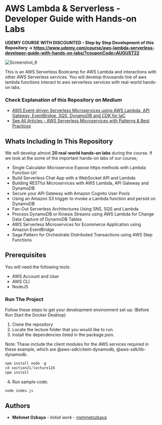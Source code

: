 # AWS Lambda & Serverless - Developer Guide with Hands-on Labs

**UDEMY COURSE WITH DISCOUNTED - Step by Step Development of this Repository -> https://www.udemy.com/course/aws-lambda-serverless-developer-guide-with-hands-on-labs/?couponCode=AUGUST22**

![Screenshot_9](https://user-images.githubusercontent.com/1147445/185224326-5c554a5b-9aee-4954-9f7e-d5f177b4a3ce.png)

This is an AWS Serverless Bootcamp for AWS Lambda and interactions with other AWS Serverless services. You will develop thousands line of aws lambda functions interact to aws serverless services with real-world hands-on labs.

### Check Explanation of this Repository on Medium
* [AWS Event-driven Serverless Microservices using AWS Lambda, API Gateway, EventBridge, SQS, DynamoDB and CDK for IaC](https://mehmetozkaya.medium.com/aws-event-driven-serverless-microservices-using-aws-lambda-api-gateway-eventbridge-sqs-dynamodb-a7f46220b738)
* [See All Articles - AWS Serverless Microservices with Patterns & Best Practices](https://medium.com/aws-serverless-microservices-with-patterns-best)

## Whats Including In This Repository
We will develop almost **20 real-world hands-on labs** during the course. If we look at the some of the important hands-on labs of our course;

* Single Calculator Microservice Expose https methods with Lambda Function Url
* Build Serverless Chat App with a WebSocket API and Lambda
* Building RESTful Microservices with AWS Lambda, API Gateway and DynamoDB
* Secure your API Gateway with Amazon Cognito User Pools
* Using an Amazon S3 trigger to invoke a Lambda function and persist on DynamoDB
* Fan-Out Serverless Architectures Using SNS, SQS and Lambda
* Process DynamoDB or Kinesis Streams using AWS Lambda for Change Data Capture of DynamoDB Tables
* AWS Serverless Microservices for Ecommerce Application using Amazon EventBridge
* Saga Pattern for Orchestrate Distributed Transactions using AWS Step Functions

## Prerequisites
You will need the following tools:

* AWS Account and User
* AWS CLI
* NodeJS

### Run The Project
Follow these steps to get your development environment set up: (Before Run Start the Docker Desktop)
1. Clone the repository
2. Locate the lecture folder that you would like to run.
3. Install the dependencies listed in the package.json.

Note: These include the client modules for the AWS services required in these example, which are @aws-sdk/client-dynamodb, @aws-sdk/lib-dynamodb.

```csharp
npm install node -g
cd section21/lecture124
npm install
```

4. Run sample code:

```csharp
node index.js
```

## Authors

* **Mehmet Ozkaya** - *Initial work* - [mehmetozkaya](https://github.com/mehmetozkaya)



